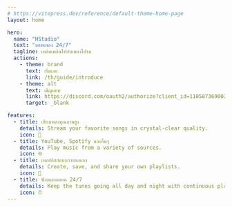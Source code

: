 ```yaml
---
# https://vitepress.dev/reference/default-theme-home-page
layout: home

hero:
  name: "HStudio"
  text: "บอทเพลง 24/7"
  tagline: เพลิดเพลินไปกับเพลงโปรด
  actions:
    - theme: brand
      text: เริ่มเลย
      link: /th/guide/introduce
    - theme: alt
      text: เชิญบอท
      link: https://discord.com/oauth2/authorize?client_id=1105873690022924450
      target: _blank

features:
  - title: เสียงเพลงคุณภาพสูง
    details: Stream your favorite songs in crystal-clear quality.
    icon: 🎵
  - title: YouTube, Spotify และอื่นๆ
    details: Play music from a variety of sources.
    icon: 🌐
  - title: เพลย์ลิสก์แบบกำหนดเอง
    details: Create, save, and share your own playlists.
    icon: 📂
  - title: ฟังเพลงตลอด 24/7
    details: Keep the tunes going all day and night with continuous play.
    icon: ⏰
---
```


